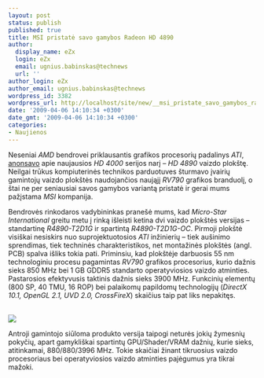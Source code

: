 ```yaml
---
layout: post
status: publish
published: true
title: MSI pristatė savo gamybos Radeon HD 4890
author:
  display_name: eZx
  login: eZx
  email: ugnius.babinskas@technews
  url: ''
author_login: eZx
author_email: ugnius.babinskas@technews
wordpress_id: 3382
wordpress_url: http://localhost/site/new/__msi_pristate_savo_gamybos_radeon_hd_4890___/
date: '2009-04-06 14:10:34 +0300'
date_gmt: '2009-04-06 14:10:34 +0300'
categories:
- Naujienos
---
```

<p>Neseniai <i>AMD</i> bendrovei priklausantis grafikos procesorių padalinys <i>ATI</i>, <a class="ns" href="http://www.technews.lt/naujiena/n/a/Pristatyta_ATI_Radeon_HD4890_vaizdo_plokste.html">anonsavo</a> apie naujausios <i>HD 4000</i> serijos narį – <i>HD 4890</i> vaizdo plokštę. Neilgai trūkus kompiuterinės technikos parduotuves šturmavo įvairių gamintojų vaizdo plokštės naudojančios naująjį <i>RV790</i> grafikos branduolį, o štai ne per seniausiai savos gamybos variantą pristatė ir gerai mums pažįstama <i>MSI</i> kompanija. </p>
<p>Bendrovės rinkodaros vadybininkas pranešė mums, kad <i>Micro-Star International</i> greitu metu į rinką išleisti ketina dvi vaizdo plokštės versijas – standartinę <i> R4890-T2D1G</i> ir spartintą <i>R4890-T2D1G-OC</i>. Pirmoji plokštė visiškai nesiskirs nuo suprojektuotosios <i>ATI</i> inžinierių – tiek aušinimo sprendimas, tiek techninės charakteristikos, net montažinės plokštės (angl. PCB) spalva išliks tokia pati. Priminsiu, kad plokštėje darbuosis 55 nm technologiniu procesu pagamintas <i>RV790</i> grafikos procesorius, kurio dažnis sieks 850 MHz bei 1 GB GDDR5 standarto operatyviosios vaizdo atminties. Pastarosios efektyvusis taktinis dažnis sieks 3900 MHz. Funkcinių elementų (800 SP, 40 TMU, 16 ROP) bei palaikomų papildomų technologijų (<i>DirectX 10.1, OpenGL 2.1, UVD 2.0, CrossFireX</i>) skaičius taip pat liks nepakitęs.</p>
<p><a class="ns" href="http://ezx.technews.lt/images/Products/MSI_R4890-T2D1G_large.JPG"><br /><img src="http://ezx.technews.lt/images/Products/MSI_R4890-T2D1G_small2.jpg" /><br /></a></p>
<p>Antroji gamintojo siūloma produkto versija taipogi neturės jokių žymesnių pokyčių, apart gamykliškai spartintų GPU/Shader/VRAM dažnių, kurie sieks, atitinkamai, 880/880/3996 MHz. Tokie skaičiai žinant tikruosius vaizdo procesoriaus bei operatyviosios vaizdo atminties pajėgumus yra tikrai mažoki.</p>
